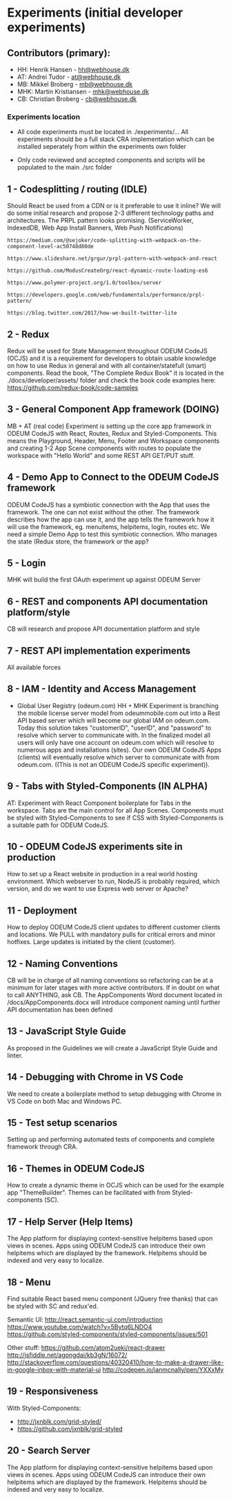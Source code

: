 # Experiments (initial developer experiments)

## Contributors (primary):

- HH:     Henrik Hansen - <a href="mailto:hh@webhouse.dk" target="_blank">hh@webhouse.dk</a>
- AT:     Andrei Tudor - <a href="mailto:at@webhouse.dk" target="_blank">at@webhouse.dk</a>
- MB:     Mikkel Broberg - <a href="mailto:mb@webhouse.dk" target="_blank">mb@webhouse.dk</a>
- MHK:    Martin Kristiansen - <a href="mailto:mhk@webhouse.dk" target="_blank">mhk@webhouse.dk</a>
- CB:     Christian Broberg - <a href="mailto:cb@webhouse.dk" target="_blank">cb@webhouse.dk</a>

### Experiments location

- All code experiments must be located in ./experiments/... All experiments should be a full stack CRA implementation which can be installed seperately from within the experiments own folder

- Only code reviewed and accepted components and scripts will be populated to the main ./src folder


## 1 - Codesplitting / routing (IDLE)
Should React be used from a CDN or is it preferable to use it inline?
We will do some initial research and propose 2-3 different technology paths and architectures.
The PRPL pattern looks promising. (ServiceWorker, IndexedDB, Web App Install Banners, Web Push Notifications)

``` 
https://medium.com/@sejoker/code-splitting-with-webpack-on-the-component-level-ac50748d80de

https://www.slideshare.net/grgur/prpl-pattern-with-webpack-and-react

https://github.com/ModusCreateOrg/react-dynamic-route-loading-es6

https://www.polymer-project.org/1.0/toolbox/server

https://developers.google.com/web/fundamentals/performance/prpl-pattern/

https://blog.twitter.com/2017/how-we-built-twitter-lite

``` 

## 2 - Redux
Redux will be used for State Management throughout ODEUM CodeJS (OCJS) and it is a requirement for developers to obtain usable knowledge on how to use Redux in general and with all container/statefull (smart) components.
Read the book, "The Complete Redux Book" it is located in the ./docs/developer/assets/ folder and check the book code examples here:
https://github.com/redux-book/code-samples

## 3 - General Component App framework (DOING)
MB + AT (real code)
Experiment is setting up the core app framework in ODEUM CodeJS with React, Routes, Redux and Styled-Components. This means the Playground, Header, Menu, Footer and Workspace components and creating 1-2 App Scene components with routes to populate the workspace with "Hello World" and some REST API GET/PUT stuff. 

## 4 - Demo App to Connect to the ODEUM CodeJS framework
ODEUM CodeJS has a symbiotic connection with the App that uses the framework. The one can not exist without the other. The framework describes how the app can use it, and the app tells the framework how it will use the framework, eg. menuitems, helpitems, login, routes etc. We need a simple Demo App to test this symbiotic connection. Who manages the state (Redux store, the framework or the app? 

## 5 - Login
MHK will build the first OAuth experiment up against ODEUM Server

## 6 - REST and components API documentation platform/style
CB will research and propose API documentation platform and style

## 7 - REST API implementation experiments
All available forces

## 8 - IAM - Identity and Access Management
- Global User Registry (odeum.com)
HH + MHK
Experiment is branching the mobile license server model from odeummobile.com out into a Rest API based server 
which will become our global IAM on odeum.com. Today this solution takes "customerID", "userID", 
and "password" to resolve which server to communicate with. In the finalized model all users will only have one account on odeum.com which will resolve to numerous apps and installations (sites). Our own ODEUM CodeJS Apps (clients) will eventually resolve which server to communicate with from odeum.com. ((This is not an ODEUM CodeJS specific experiment)). 

## 9 - Tabs with Styled-Components (IN ALPHA)
AT:
Experiment with React Component boilerplate for Tabs in the workspace. Tabs are the main control for all App Scenes.
Components must be styled with Styled-Components to see if CSS with Styled-Components is a suitable path for ODEUM CodeJS.

## 10 - ODEUM CodeJS experiments site in production
How to set up a React website in production in a real world hosting environment. Which webserver to run, NodeJS is probably required, which version, and do we want to use Express web server or Apache? 

## 11 - Deployment
How to deploy ODEUM CodeJS client updates to different customer clients and locations. We PULL with mandatory pulls for critical errors and minor hotfixes. Large updates is initiated by the client (customer). 

## 12 - Naming Conventions
CB will be in charge of all naming conventions so refactoring can be at a minimum for later stages with more active contributors. If in doubt on what to call ANYTHING, ask CB. The AppComponents Word document located in /docs/AppComponents.docx will introduce component naming until further API documentation has been defined

## 13 - JavaScript Style Guide
As proposed in the Guidelines we will create a JavaScript Style Guide and linter. 

## 14 - Debugging with Chrome in VS Code
We need to create a boilerplate method to setup debugging with Chrome in VS Code on both Mac and Windows PC. 

## 15 - Test setup scenarios
Setting up and performing automated tests of components and complete framework through CRA.

## 16 - Themes in ODEUM CodeJS
How to create a dynamic theme in OCJS which can be used for the example app "ThemeBuilder". Themes can be facilitated with <ThemeProvider> from Styled-components (SC).

## 17 - Help Server (Help Items)
The App platform for displaying context-sensitive helpitems based upon views in scenes. 
Apps using ODEUM CodeJS can introduce their own helpitems which are displayed by the framework. Helpitems should be indexed and very easy to localize.

## 18 - Menu
Find suitable React based menu component (JQuery free thanks) that can be styled with SC and redux'ed.

Semantic UI:
http://react.semantic-ui.com/introduction
https://www.youtube.com/watch?v=5Bytq6LNDO4
https://github.com/styled-components/styled-components/issues/501

Other stuff:
https://github.com/atom2ueki/react-drawer
http://jsfiddle.net/agongdai/kb3gN/16072/
http://stackoverflow.com/questions/40320410/how-to-make-a-drawer-like-in-google-inbox-with-material-ui
http://codepen.io/ianmcnally/pen/YXXxMy

## 19 - Responsiveness
With Styled-Components:
- http://jxnblk.com/grid-styled/ 
- https://github.com/jxnblk/grid-styled

## 20 - Search Server
The App platform for displaying context-sensitive helpitems based upon views in scenes. 
Apps using ODEUM CodeJS can introduce their own helpitems which are displayed by the framework. Helpitems should be indexed and very easy to localize.